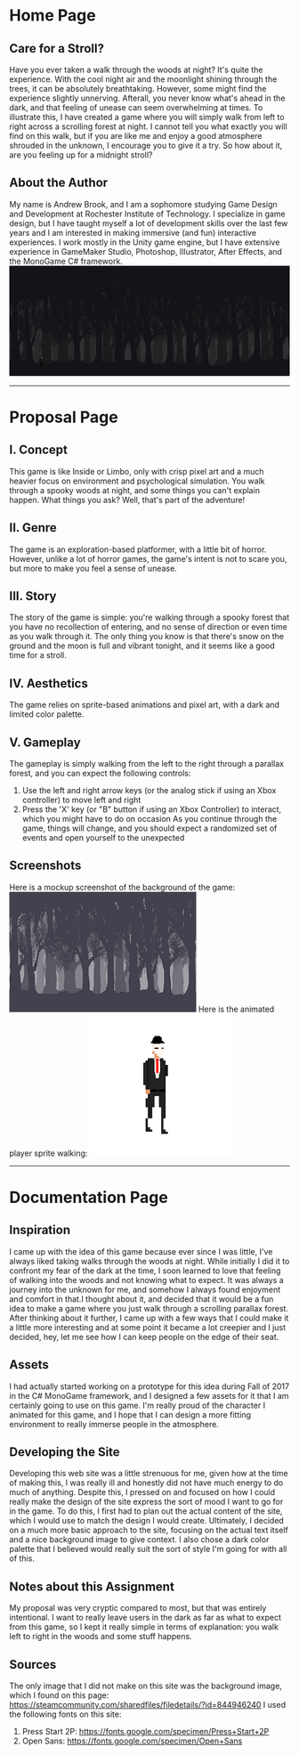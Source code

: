 # Home Page
## Care for a Stroll?
Have you ever taken a walk through the woods at night? It's quite the experience. With the cool night air and the moonlight shining through the trees, it can be absolutely breathtaking. However, some might find the experience slightly unnerving. Afterall, you never know what's ahead in the dark, and that feeling of unease can seem overwhelming at times. To illustrate this, I have created a game where you will simply walk from left to right across a scrolling forest at night. I cannot tell you what exactly you will find on this walk, but if you are like me and enjoy a good atmosphere shrouded in the unknown, I encourage you to give it a try. So how about it, are you feeling up for a midnight stroll?
## About the Author
My name is Andrew Brook, and I am a sophomore studying Game Design and Development at Rochester Institute of Technology. I specialize in game design, but I have taught myself a lot of development skills over the last few years and I am interested in making immersive (and fun) interactive experiences. I work mostly in the Unity game engine, but I have extensive experience in GameMaker Studio, Photoshop, Illustrator, After Effects, and the MonoGame C# framework.
![alt text](https://github.com/asb9599/IGME-230/blob/master/project1/media/gamescreenshot1.png "Mockup Screenshot")
___
# Proposal Page
## I. Concept
This game is like Inside or Limbo, only with crisp pixel art and a much heavier focus on environment and psychological simulation. You walk through a spooky woods at night, and some things you can't explain happen. What things you ask? Well, that's part of the adventure!
## II. Genre
The game is an exploration-based platformer, with a little bit of horror. However, unlike a lot of horror games, the game's intent is not to scare you, but more to make you feel a sense of unease.
## III. Story
The story of the game is simple: you're walking through a spooky forest that you have no recollection of entering, and no sense of direction or even time as you walk through it. The only thing you know is that there's snow on the ground and the moon is full and vibrant tonight, and it seems like a good time for a stroll.
## IV. Aesthetics
The game relies on sprite-based animations and pixel art, with a dark and limited color palette.
## V. Gameplay
The gameplay is simply walking from the left to the right through a parallax forest, and you can expect the following controls:
1. Use the left and right arrow keys (or the analog stick if using an Xbox controller) to move left and right
2. Press the 'X' key (or "B" button if using an Xbox Controller) to interact, which you might have to do on occasion
As you continue through the game, things will change, and you should expect a randomized set of events and open yourself to the unexpected
## Screenshots
Here is a mockup screenshot of the background of the game:
![alt text](https://github.com/asb9599/IGME-230/blob/master/project1/media/spookyforestscreenshot.png "Spooky Forest Screenshot")
Here is the animated player sprite walking:
![alt text](https://github.com/asb9599/IGME-230/blob/master/project1/media/PlayerWalkCycle.gif "Player Walk Cycle")
___
# Documentation Page
## Inspiration
I came up with the idea of this game because ever since I was little, I've always liked taking walks through the woods at night. While initially I did it to confront my fear of the dark at the time, I soon learned to love that feeling of walking into the woods and not knowing what to expect. It was always a journey into the unknown for me, and somehow I always found enjoyment and comfort in that.I thought about it, and decided that it would be a fun idea to make a game where you just walk through a scrolling parallax forest. After thinking about it further, I came up with a few ways that I could make it a little more interesting and at some point it became a lot creepier and I just decided, hey, let me see how I can keep people on the edge of their seat.
## Assets
I had actually started working on a prototype for this idea during Fall of 2017 in the C# MonoGame framework, and I designed a few assets for it that I am certainly going to use on this game. I'm really proud of the character I animated for this game, and I hope that I can design a more fitting environment to really immerse people in the atmosphere.
## Developing the Site
Developing this web site was a little strenuous for me, given how at the time of making this, I was really ill and honestly did not have much energy to do much of anything. Despite this, I pressed on and focused on how I could really make the design of the site express the sort of mood I want to go for in the game. To do this, I first had to plan out the actual content of the site, which I would use to match the design I would create. Ultimately, I decided on a much more basic approach to the site, focusing on the actual text itself and a nice background image to give context. I also chose a dark color palette that I believed would really suit the sort of style I'm going for with all of this.
## Notes about this Assignment
My proposal was very cryptic compared to most, but that was entirely intentional. I want to really leave users in the dark as far as what to expect from this game, so I kept it really simple in terms of explanation: you walk left to right in the woods and some stuff happens.
## Sources
The only image that I did not make on this site was the background image, which I found on this page: https://steamcommunity.com/sharedfiles/filedetails/?id=844946240
I used the following fonts on this site:
1. Press Start 2P: https://fonts.google.com/specimen/Press+Start+2P
2. Open Sans: https://fonts.google.com/specimen/Open+Sans

